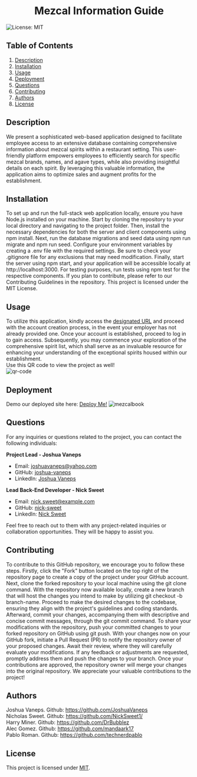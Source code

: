 
  <h1 align="center">Mezcal Information Guide </h1>
  

  ![License: MIT](https://img.shields.io/badge/License-MIT-yellow.svg)
  ## Table of Contents
  1. [Description](#description)
  2. [Installation](#installation)
  3. [Usage](#usage)
  4. [Deployment](#deployment)
  5. [Questions](#questions)
  6. [Contributing](#contributing)
  7. [Authors](#authors)
  8. [License](#license)
  ## Description<a name="description"></a>
  We present a sophisticated web-based application designed to facilitate employee access to an extensive database containing comprehensive information about mezcal spirits within a restaurant setting. This user-friendly platform empowers employees to efficiently search for specific mezcal brands, names, and agave types, while also providing insightful details on each spirit. By leveraging this valuable information, the application aims to optimize sales and augment profits for the establishment. 

  ## Installation<a name="installation"></a>
To set up and run the full-stack web application locally, ensure you have Node.js installed on your machine. Start by cloning the repository to your local directory and navigating to the project folder. Then, install the necessary dependencies for both the server and client components using npm install. Next, run the database migrations and seed data using npm run migrate and npm run seed. Configure your environment variables by creating a .env file with the required settings. Be sure to check your .gitignore file for any exclusions that may need modification. Finally, start the server using npm start, and your application will be accessible locally at http://localhost:3000. For testing purposes, run tests using npm test for the respective components. If you plan to contribute, please refer to our Contributing Guidelines in the repository. This project is licensed under the MIT License.

  ## Usage<a name="usage"></a> 
  To utilize this application, kindly access the [designated URL](https://mezcal-book-580ae53d198b.herokuapp.com/) and proceed with the account creation process, in the event your employer has not already provided one. Once your account is established, proceed to log in to gain access. Subsequently, you may commence your exploration of the comprehensive spirit list, which shall serve as an invaluable resource for enhancing your understanding of the exceptional spirits housed within our establishment. <br> Use this QR code to view the project as well!  
  ![qr-code](https://github.com/JoshuaVaneps/Mezcal-Book/assets/111986248/0682f88a-bb82-455c-8712-8b15ebf9fd15)


  ## Deployment<a name="deployment"></a>
  Demo our deployed site here: [Deploy Me!](https://mezcal-book-580ae53d198b.herokuapp.com/)
![mezcalbook](https://github.com/JoshuaVaneps/Mezcal-Book/assets/111782130/7b6d1add-10d7-43cb-865a-fbccd0f60fed)

  ## Questions<a name="questions"></a>
For any inquiries or questions related to the project, you can contact the following individuals:

**Project Lead - Joshua Vaneps**
- Email: joshuavaneps@yahoo.com
- GitHub: [joshua-vaneps](https://github.com/JoshuaVaneps)
- LinkedIn: [Joshua Vaneps](https://www.linkedin.com/in/joshua-vaneps-465949286)

**Lead Back-End Developer - Nick Sweet**
- Email: nick.sweet@example.com
- GitHub: [nick-sweet](https://github.com/NickSweet1)
- LinkedIn: [Nick Sweet](https://www.linkedin.com/in/nicholas-sweet1/)

Feel free to reach out to them with any project-related inquiries or collaboration opportunities. They will be happy to assist you. 

  ## Contributing<a name="contributing"></a>
  To contribute to this GitHub repository, we encourage you to follow these steps. Firstly, click the "Fork" button located on the top right of the repository page to create a copy of the project under your GitHub account. Next, clone the forked repository to your local machine using the git clone command. With the repository now available locally, create a new branch that will host the changes you intend to make by utilizing git checkout -b branch-name. Proceed to make the desired changes to the codebase, ensuring they align with the project's guidelines and coding standards. Afterward, commit your changes, accompanying them with descriptive and concise commit messages, through the git commit command. To share your modifications with the repository, push your committed changes to your forked repository on GitHub using git push. With your changes now on your GitHub fork, initiate a Pull Request (PR) to notify the repository owner of your proposed changes. Await their review, where they will carefully evaluate your modifications. If any feedback or adjustments are requested, promptly address them and push the changes to your branch. Once your contributions are approved, the repository owner will merge your changes into the original repository. We appreciate your valuable contributions to the project! 

  ## Authors<a name="authors"></a>
  Joshua Vaneps. Github: https://github.com/JoshuaVaneps <br> Nicholas Sweet. Github: https://github.com/NickSweet1/ <br> Harry Miner. Github: https://github.com/DrBubblez <br> Alec Gomez. Github: https://github.com/mandaark17 <br> Pablo Roman. Github: https://github.com/technerdpablo

  ## License<a name="license"></a>
  This project is licensed under [MIT](https://opensource.org/licenses/MIT).
